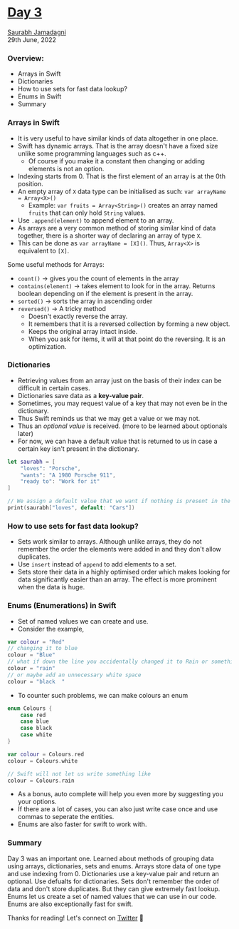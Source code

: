 # [Day 3](https://www.hackingwithswift.com/100/swiftui/3)
[Saurabh Jamadagni](https://github.com/SaurabhJamadagni)<br>
29th June, 2022

### Overview:
- Arrays in Swift
- Dictionaries
- How to use sets for fast data lookup?
- Enums in Swift
- Summary

### Arrays in Swift
- It is very useful to have similar kinds of data altogether in one place.
- Swift has dynamic arrays. That is the array doesn't have a fixed size unlike some programming languages such as c++.
    - Of course if you make it a constant then changing or adding elements is not an option.
- Indexing starts from 0. That is the first element of an array is at the 0th position.
- An empty array of `X` data type can be initialised as such: `var arrayName = Array<X>()`
    - Example: `var fruits = Array<String>()` creates an array named `fruits` that can only hold `String` values.
- Use `.append(element)` to append element to an array.
- As arrays are a very common method of storing similar kind of data together, there is a shorter way of declaring an array of type `X`.
- This can be done as `var arrayName = [X]()`. Thus, `Array<X>` is equivalent to `[X]`.

Some useful methods for Arrays:
- `count()` -> gives you the count of elements in the array
- `contains(element)` -> takes element to look for in the array. Returns boolean depending on if the element is present in the array.
- `sorted()` -> sorts the array in ascending order
- `reversed()` -> A tricky method
    - Doesn't exactly reverse the array.
    - It remembers that it is a reversed collection by forming a new object.
    - Keeps the original array intact inside.
    - When you ask for items, it will at that point do the reversing. It is an optimization.

### Dictionaries
- Retrieving values from an array just on the basis of their index can be difficult in certain cases.
- Dictionaries save data as a **key-value pair**.
- Sometimes, you may request value of a key that may not even be in the dictionary.
- Thus Swift reminds us that we may get a value or we may not.
- Thus an *optional value* is received. (more to be learned about optionals later)
- For now, we can have a default value that is returned to us in case a certain key isn't present in the dictionary.

```swift
let saurabh = [
    "loves": "Porsche",
    "wants": "A 1980 Porsche 911",
    "ready to": "Work for it"
]

// We assign a default value that we want if nothing is present in the dictionary
print(saurabh["loves", default: "Cars"])
```

### How to use sets for fast data lookup?
- Sets work similar to arrays. Although unlike arrays, they do not remember the order the elements were added in and they don't allow duplicates.
- Use `insert` instead of `append` to add elements to a set.
- Sets store their data in a highly optimised order which makes looking for data significantly easier than an array. The effect is more prominent when the data is huge.

### Enums (Enumerations) in Swift
- Set of named values we can create and use.
- Consider the example,
```swift
var colour = "Red"
// changing it to blue
colour = "Blue"
// what if down the line you accidentally changed it to Rain or something that isn't a colour?
colour = "rain"
// or maybe add an unnecessary white space
colour = "black  "
```

- To counter such problems, we can make colours an enum

```swift
enum Colours {
    case red
    case blue
    case black
    case white
}

var colour = Colours.red
colour = Colours.white

// Swift will not let us write something like 
colour = Colours.rain
```
- As a bonus, auto complete will help you even more by suggesting you your options.
- If there are a lot of cases, you can also just write case once and use commas to seperate the entities.
- Enums are also faster for swift to work with.

### Summary
Day 3 was an important one. Learned about methods of grouping data using arrays, dictionaries, sets and enums. Arrays store data of one type and use indexing from 0. Dictionaries use a key-value pair and return an optional. Use defualts for dictionaries. Sets don't remember the order of data and don't store duplicates. But they can give extremely fast lookup. Enums let us create a set of named values that we can use in our code. Enums are also exceptionally fast for swift.

Thanks for reading! Let's connect on [Twitter](https://twitter.com/Saura6hJ) 👋